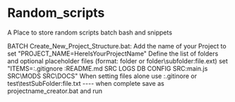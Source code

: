# Random_scripts
A Place to store random scripts batch bash and snippets

BATCH
Create_New_Project_Structure.bat:
       Add the name of your Project to set "PROJECT_NAME=HereIsYourProjectName"
       Define the list of folders and optional placeholder files (format: folder or folder\subfolder:file.ext)
       set "ITEMS=\:.gitignore \:README.md SRC LOGS DB CONFIG SRC:main.js SRC\MODS SRC\DOCS"
       When setting files alone use \:.gitinore or test\testSubFolder:file.txt
       ----
       when complete save as projectname_creator.bat and run
       
